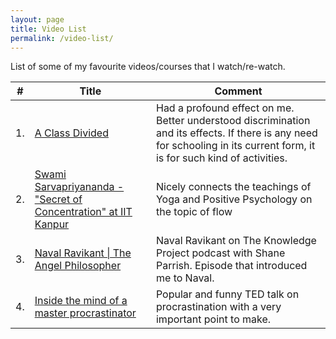 ```yaml
---
layout: page
title: Video List
permalink: /video-list/
---
```


List of some of my favourite videos/courses that I watch/re-watch.

|  #  |                                           Title                                           	|                                                                                  Comment                                                                                  	|
|---- |-----------------------------------------------------------------------------------------  	|---------------------------------------------------------------------------------------------------------------------------------------------------------------------------	|
|  1. | [A Class Divided](https://www.pbs.org/wgbh/frontline/film/class-divided/)                 	| Had a profound effect on me. Better understood discrimination and its effects. If there is any need for schooling in its current form, it is for such kind of activities. 	|
|  2. | [Swami Sarvapriyananda - "Secret of Concentration" at IIT Kanpur](https://www.youtube.com/watch?v=BGswR0tMqCM&t=261s) | Nicely connects the teachings of Yoga and Positive Psychology on the topic of flow |
|  3. | [Naval Ravikant \| The Angel Philosopher](https://www.youtube.com/watch?v=mGY2To_HW98)  	    | Naval Ravikant on  The Knowledge Project podcast with Shane Parrish. Episode that introduced me to Naval.                                                                     |
|  4. | [Inside the mind of a master procrastinator](https://www.youtube.com/watch?v=arj7oStGLkU) 	| Popular and funny TED talk on procrastination with a very important point to make.                                                                                        	|
